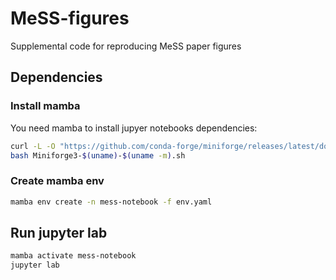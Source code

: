 # MeSS-figures
Supplemental code for reproducing MeSS paper figures

## Dependencies

### Install mamba
You need mamba to install jupyer notebooks dependencies:

```sh
curl -L -O "https://github.com/conda-forge/miniforge/releases/latest/download/Miniforge3-$(uname)-$(uname -m).sh"
bash Miniforge3-$(uname)-$(uname -m).sh
```

### Create mamba env

```sh
mamba env create -n mess-notebook -f env.yaml
```

## Run jupyter lab

```sh
mamba activate mess-notebook
jupyter lab
```
